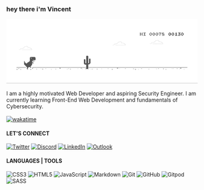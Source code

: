 ### hey there i'm Vincent

![chrome](dinoChrome.gif)

I am a highly motivated Web Developer and aspiring Security Engineer. I am currently learning Front-End Web Development and fundamentals of Cybersecurity. <br><br>
[![wakatime](https://wakatime.com/badge/user/018b3273-6dfa-4b1e-b0de-240ecca9b5fa.svg)](https://wakatime.com/@018b3273-6dfa-4b1e-b0de-240ecca9b5fa)

#### LET'S CONNECT
<a href="https://twitter.com/0x5412">![Twitter](https://img.shields.io/badge/0x5412-%231DA1F2.svg?logo=Twitter&logoColor=white&style=for-the-badge)</a>
<a href="https://discord.com/users/684781922911911938">![Discord](https://img.shields.io/badge/%3Cthelocalgodd%3E-%237289DA.svg?logo=discord&logoColor=white&style=for-the-badge)</a>
<a href="https://www.linkedin.com/in/vincent-kwaku-kpemlie-60b00a287/">![LinkedIn](https://img.shields.io/badge/linkedin-%230077B5.svg?logo=linkedin&logoColor=white&style=for-the-badge)</a>
<a href="mailto:splashvincentk@outlook.com">![Outlook](https://img.shields.io/badge/Microsoft_Outlook-0078D4?logo=microsoft-outlook&logoColor=white&style=for-the-badge)</a>

#### LANGUAGES | TOOLS
![CSS3](https://img.shields.io/badge/css3-%231572B6.svg?logo=css3&logoColor=white&style=for-the-badge)
![HTML5](https://img.shields.io/badge/html5-%23E34F26.svg?logo=html5&logoColor=white&style=for-the-badge)
![JavaScript](https://img.shields.io/badge/javascript-%23323330.svg?logo=javascript&logoColor=%23F7DF1E&style=for-the-badge)
![Markdown](https://img.shields.io/badge/markdown-%23000000.svg?logo=markdown&logoColor=white&style=for-the-badge)
![Git](https://img.shields.io/badge/git-%23F05033.svg?logo=git&logoColor=white&style=for-the-badge)
![GitHub](https://img.shields.io/badge/github-%23121011.svg?logo=github&logoColor=white&style=for-the-badge)
![Gitpod](https://img.shields.io/badge/gitpod-f06611.svg?logo=gitpod&logoColor=white&style=for-the-badge)
![SASS](https://img.shields.io/badge/SASS-hotpink.svg?logo=SASS&logoColor=white&style=for-the-badge)
